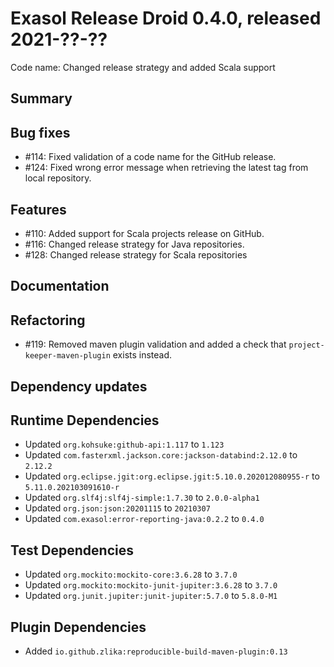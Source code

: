 # Exasol Release Droid 0.4.0, released 2021-??-??

Code name: Changed release strategy and added Scala support

## Summary

## Bug fixes

* #114: Fixed validation of a code name for the GitHub release.
* #124: Fixed wrong error message when retrieving the latest tag from local repository.

## Features

* #110: Added support for Scala projects release on GitHub.
* #116: Changed release strategy for Java repositories.
* #128: Changed release strategy for Scala repositories

## Documentation

## Refactoring

* #119: Removed maven plugin validation and added a check that `project-keeper-maven-plugin` exists instead.

## Dependency updates

## Runtime Dependencies

* Updated `org.kohsuke:github-api:1.117` to `1.123`
* Updated `com.fasterxml.jackson.core:jackson-databind:2.12.0` to `2.12.2`
* Updated `org.eclipse.jgit:org.eclipse.jgit:5.10.0.202012080955-r` to `5.11.0.202103091610-r`
* Updated `org.slf4j:slf4j-simple:1.7.30` to `2.0.0-alpha1`
* Updated `org.json:json:20201115` to `20210307`
* Updated `com.exasol:error-reporting-java:0.2.2` to `0.4.0`

## Test Dependencies

* Updated `org.mockito:mockito-core:3.6.28` to `3.7.0`
* Updated `org.mockito:mockito-junit-jupiter:3.6.28` to `3.7.0`
* Updated `org.junit.jupiter:junit-jupiter:5.7.0` to `5.8.0-M1`

## Plugin Dependencies

* Added `io.github.zlika:reproducible-build-maven-plugin:0.13`